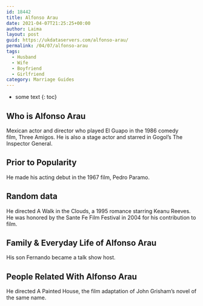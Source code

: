 ```yaml
---
id: 18442
title: Alfonso Arau
date: 2021-04-07T21:25:25+00:00
author: Laima
layout: post
guid: https://ukdataservers.com/alfonso-arau/
permalink: /04/07/alfonso-arau
tags:
  - Husband
  - Wife
  - Boyfriend
  - Girlfriend
category: Marriage Guides
---
```


* some text
{: toc}


## Who is Alfonso Arau
                  
                  
                  
Mexican actor and director who played El Guapo in the 1986 comedy film, Three Amigos. He is also a stage actor and starred in Gogol&#8217;s The Inspector General.
                  
              
            
              
            
                
                
                
## Prior to Popularity
                  
                  
                  
He made his acting debut in the 1967 film, Pedro Paramo.
                  
              
            
              
            
                
                
                
## Random data
                  
                  
                  
He directed A Walk in the Clouds, a 1995 romance starring Keanu Reeves. He was honored by the Sante Fe Film Festival in 2004 for his contribution to film.
                  
              
            
              
            
                
                
                
## Family & Everyday Life of Alfonso Arau
                  
                  
                  
His son Fernando became a talk show host.
                  
              
            
              
            
                
                
                
## People Related With Alfonso Arau
                  
                  
                  
He directed A Painted House, the film adaptation of John Grisham&#8217;s novel of the same name.
                  
              
            
              
            
                
              
            
              
              
            
            
              
            
          
          
          